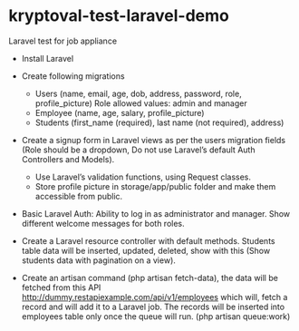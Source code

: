 # kryptoval-test-laravel-demo
Laravel test for job appliance

- Install Laravel

- Create following migrations

  - Users (name, email, age, dob, address, password, role, profile_picture) Role allowed values: admin and manager
  - Employee (name, age, salary, profile_picture)
  - Students (first_name (required), last name (not required), address)

- Create a signup form in Laravel views as per the users migration fields (Role should be a dropdown, Do not use Laravel’s default Auth Controllers and Models).
    - Use Laravel’s validation functions, using Request classes.
    - Store profile picture in storage/app/public folder and make them accessible from public.

- Basic Laravel Auth: Ability to log in as administrator and manager. Show different welcome messages for both roles.

- Create a Laravel resource controller with default methods. Students table data will be inserted, updated, deleted, show with this (Show students data with pagination on a view).
- Create an artisan command (php artisan fetch-data), the data will be fetched from this API http://dummy.restapiexample.com/api/v1/employees which will, fetch a record and will add it to a Laravel job. The records will be inserted into employees table only once the queue will run. (php artisan queue:work)